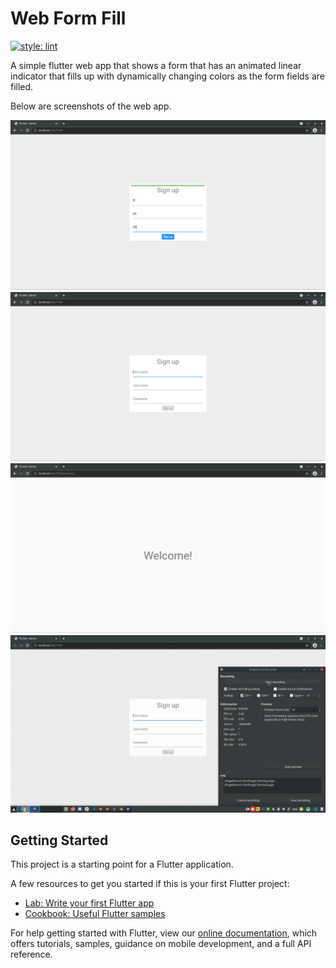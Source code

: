# Web Form Fill

[![style: lint](https://img.shields.io/badge/style-lint-4BC0F5.svg)](https://pub.dev/packages/lint)

A simple flutter web app that shows a form that has an animated linear indicator that fills up with dynamically changing colors as the form fields are filled.

Below are screenshots of the web app.

<p align='center'>
<img src='screenshots/web_form_fill.png' width="720">
<img src='screenshots/web_form_not_fill.png' width="720">
<img src='screenshots/web_welcome_screen.png' width="720">
<img src='screenshots/form_fill_web_flutter_app.gif' width="720">
</p>

## Getting Started

This project is a starting point for a Flutter application.

A few resources to get you started if this is your first Flutter project:

- [Lab: Write your first Flutter app](https://flutter.dev/docs/get-started/codelab)
- [Cookbook: Useful Flutter samples](https://flutter.dev/docs/cookbook)

For help getting started with Flutter, view our
[online documentation](https://flutter.dev/docs), which offers tutorials,
samples, guidance on mobile development, and a full API reference.

